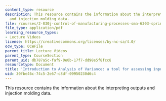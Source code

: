 ```yaml
---
content_type: resource
description: This resource contains the information about the interpreting outputs
  and injection molding data.
file: /courses/2-830j-control-of-manufacturing-processes-sma-6303-spring-2008/30fbe46c74c52e67c8df09950230d6c4_lecture11.pdf
file_type: application/pdf
learning_resource_types:
- Lecture Videos
license: https://creativecommons.org/licenses/by-nc-sa/4.0/
ocw_type: OCWFile
parent_title: Lecture Videos
parent_type: CourseSection
parent_uid: db787a5c-faf9-0e0b-17f7-dd98e5f8fcc8
resourcetype: Document
title: 'Introduction to Analysis of Variance: a tool for assessing input-output relationships'
uid: 30fbe46c-74c5-2e67-c8df-09950230d6c4
---
```

This resource contains the information about the interpreting outputs and injection molding data.